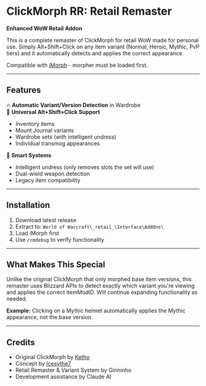 # ClickMorph RR: Retail Remaster
**Enhanced WoW Retail Addon**

This is a complete remaster of ClickMorph for retail WoW made for personal use. Simply Alt+Shift+Click on any item variant (Normal, Heroic, Mythic, PvP tiers) and it automatically detects and applies the correct appearance.

Compatible with [iMorph](https://www.ownedcore.com/forums/wow-classic/wow-classic-general/799754-wow-classic-morpher.html) - morpher must be loaded first.

---

## Features
🔥 **Automatic Variant/Version Detection** in Wardrobe  
🎯 **Universal Alt+Shift+Click Support**
- Inventory items
- Mount Journal variants
- Wardrobe sets (with intelligent undress)
- Individual transmog appearances

🧠 **Smart Systems**
- Intelligent undress (only removes slots the set will use)
- Dual-wield weapon detection
- Legacy item compatibility

---

## Installation
1. Download latest release
2. Extract to: `World of Warcraft\_retail_\Interface\AddOns\`
3. Load iMorph first
4. Use `/cmdebug` to verify functionality

---

## What Makes This Special
Unlike the original ClickMorph that only morphed base item versions, this remaster uses Blizzard APIs to detect exactly which variant you're viewing and applies the correct itemModID. Will continue expanding functionality as needed.

**Example:** Clicking on a Mythic helmet automatically applies the Mythic appearance, not the base version.

---

## Credits
- Original ClickMorph by [Ketho](https://github.com/ketho-wow/ClickMorph)
- Concept by [Icesythe7](https://www.ownedcore.com/forums/world-of-warcraft/world-of-warcraft-general/wow-ui-macros-talent-specs/785473-clickmog-addon-lucidmorph.html)
- Retail Remaster & Variant System by Girininho
- Development assistance by Claude AI